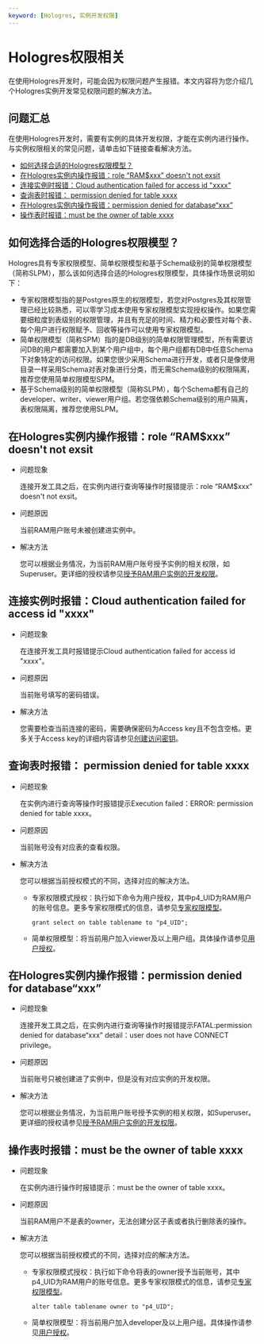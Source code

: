 ```yaml
---
keyword: [Hologres, 实例开发权限]
---
```


# Hologres权限相关

在使用Hologres开发时，可能会因为权限问题产生报错。本文内容将为您介绍几个Hologres实例开发常见权限问题的解决方法。

## 问题汇总

在使用Hologres开发时，需要有实例的具体开发权限，才能在实例内进行操作。与实例权限相关的常见问题，请单击如下链接查看解决方法。

-   [如何选择合适的Hologres权限模型？](#section_0fa_ll5_xi4)
-   [在Hologres实例内操作报错：role “RAM$xxx” doesn't not exsit](#section_p5q_1as_7nu)
-   [连接实例时报错：Cloud authentication failed for access id "xxxx"](#section_l8p_ucf_v8g)
-   [查询表时报错： permission denied for table xxxx](#section_mwo_pph_wmh)
-   [在Hologres实例内操作报错：permission denied for database“xxx”](#section_oqr_45c_kin)
-   [操作表时报错：must be the owner of table xxxx](#section_jst_an7_8a4)

## 如何选择合适的Hologres权限模型？

Hologres具有专家权限模型、简单权限模型和基于Schema级别的简单权限模型（简称SLPM），那么该如何选择合适的Hologres权限模型，具体操作场景说明如下：

-   专家权限模型指的是Postgres原生的权限模型，若您对Postgres及其权限管理已经比较熟悉，可以零学习成本使用专家权限模型实现授权操作。如果您需要细粒度到表级别的权限管理，并且有充足的时间、精力和必要性对每个表、每个用户进行权限赋予、回收等操作可以使用专家权限模型。
-   简单权限模型（简称SPM）指的是DB级别的简单权限管理模型，所有需要访问DB的用户都需要加入到某个用户组中，每个用户组都有DB中任意Schema下对象特定的访问权限。如果您很少采用Schema进行开发，或者只是像使用目录一样采用Schema对表对象进行分类，而无需Schema级别的权限隔离，推荐您使用简单权限模型SPM。
-   基于Schema级别的简单权限模型（简称SLPM），每个Schema都有自己的developer、writer、viewer用户组。若您强依赖Schema级别的用户隔离，表权限隔离，推荐您使用SLPM。

## 在Hologres实例内操作报错：role “RAM$xxx” doesn't not exsit

-   问题现象

    连接开发工具之后，在实例内进行查询等操作时报错提示：role “RAM$xxx” doesn't not exsit。

-   问题原因

    当前RAM用户账号未被创建进实例中。

-   解决方法

    您可以根据业务情况，为当前RAM用户账号授予实例的相关权限，如Superuser。更详细的授权请参见[授予RAM用户实例的开发权限](/cn.zh-CN/账号与权限管理/授权操作/授予RAM用户实例的开发权限.md)。


## 连接实例时报错：Cloud authentication failed for access id "xxxx"

-   问题现象

    在连接开发工具时报错提示Cloud authentication failed for access id "xxxx"。

-   问题原因

    当前账号填写的密码错误。

-   解决方法

    您需要检查当前连接的密码，需要确保密码为Access key且不包含空格。更多关于Access key的详细内容请参见[创建访问密钥](/cn.zh-CN/准备工作/准备阿里云账号.md)。


## 查询表时报错： permission denied for table xxxx

-   问题现象

    在实例内进行查询等操作时报错提示Execution failed：ERROR: permission denied for table xxxx。

-   问题原因

    当前账号没有对应表的查看权限。

-   解决方法

    您可以根据当前授权模式的不同，选择对应的解决方法。

    -   专家权限模式授权：执行如下命令为用户授权，其中p4\_UID为RAM用户的账号信息。更多专家权限模式的信息，请参见[专家权限模型](/cn.zh-CN/账号与权限管理/Hologres权限模型/专家权限模型.md)。

        ```
        grant select on table tablename to "p4_UID";
        ```

    -   简单权限模型：将当前用户加入viewer及以上用户组。具体操作请参见[用户授权](/cn.zh-CN/了解控制台/Hologres管理控制台/DB管理.md)。

## 在Hologres实例内操作报错：permission denied for database“xxx”

-   问题现象

    连接开发工具之后，在实例内进行查询等操作时报错提示FATAL:permission denied for database“xxx” detail：user does not have CONNECT privilege。

-   问题原因

    当前账号只被创建进了实例中，但是没有对应实例的开发权限。

-   解决方法

    您可以根据业务情况，为当前用户账号授予实例的相关权限，如Superuser。更详细的授权请参见[授予RAM用户实例的开发权限](/cn.zh-CN/账号与权限管理/授权操作/授予RAM用户实例的开发权限.md)。


## 操作表时报错：must be the owner of table xxxx

-   问题现象

    在实例内进行操作时报错提示：must be the owner of table xxxx。

-   问题原因

    当前RAM用户不是表的owner，无法创建分区子表或者执行删除表的操作。

-   解决方法

    您可以根据当前授权模式的不同，选择对应的解决方法。

    -   专家权限模式授权：执行如下命令将表的owner授予当前账号，其中p4\_UID为RAM用户的账号信息。更多专家权限模式的信息，请参见[专家权限模型](/cn.zh-CN/账号与权限管理/Hologres权限模型/专家权限模型.md)。

        ```
        alter table tablename owner to "p4_UID";
        ```

    -   简单权限模型：将当前用户加入developer及以上用户组。具体操作请参见[用户授权](/cn.zh-CN/了解控制台/Hologres管理控制台/DB管理.md)。

